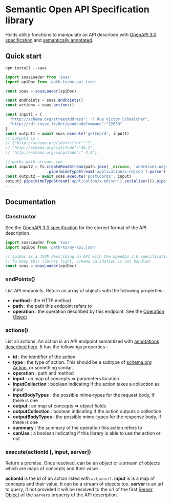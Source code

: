 # Semantic Open API Specification library
Holds utility functions to manipulate an API described with [OpenAPI 3.0 specification](https://github.com/OAI/OpenAPI-Specification/blob/master/versions/3.0.0.md) and [semantically annotated](http://www.intelligence.tuc.gr/~petrakis/publications/SOAS4.pdf).

## Quick start
```
npm install --save
```

```javascript
import soasLoader from 'soas'
import apiDoc from 'path-to/my-api.json'

const soas = soasLoader(apiDoc)

const endPoints = soas.endPoints()
const actions = soas.actions()

const input1 = {
  "http://schema.org/streetAddress": "7 Rue Victor Schoelcher",
  "http://rdf.insee.fr/def/geo#codeCommune":"22050"
}
const output1 = await soas.execute('getCoord', input1)
// output1 is :
// {"http://schema.org/identifier":"1",
// "http://schema.org/latitude":"48.3",
// "http://schema.org/longitude":"-3.4"}

// works with streams too
const input2 = fs.createReadStream(path.join(__dirname, 'addresses.ndjson'))
                  .pipe(mimeTypeStream('application/x-ndjson').parser())
const output2 = await soas.execute('postCoords', input)
output2.pipe(mimeTypeStream('application/x-ndjson').serializer()).pipe(process.stdout)
...
```
## Documentation

### Constructor
See the [OpenAPI 3.0 specification](https://github.com/OAI/OpenAPI-Specification/blob/master/versions/3.0.0.md) for the correct format of the API description.

```javascript
import soasLoader from 'soas'
import apiDoc from 'path-to/my-api.json'

// apiDoc is a JSON describing an API with the OpenApi 3.0 specification
// To keep this library light, schema validation is not handled
const soas = soasLoader(apiDoc)
```

### endPoints()
List API endpoints. Return an array of objects with the following properties :
 * **method** : the HTTP method
 * **path** : the path this endpoint refers to
 * **operation** : the operation described by this endpoint. See the [Operation Object](https://github.com/OAI/OpenAPI-Specification/blob/master/versions/3.0.0.md#operationObject)

### actions()
List all actions. An action is an API endpoint semantized with [annotations described here](http://www.intelligence.tuc.gr/~petrakis/publications/SOAS4.pdf). It has the followings properties :
 * **id** : the identifier of the action
 * **type** : the type of action. This should be a subtype of [schema.org Action](http://schema.org/Action), or something similar.
 * **operation** : path and method
 * **input** : an map of concepts => parameters location
 * **inputCollection** : boolean indicating if the action takes a collection as input
 * **inputBodyTypes** : the possible mime-types for the request body, if there is one
 * **output** : an map of concepts => object fields
 * **outputCollection** : boolean indicating if the action outputs a collection
 * **outputBodyTypes** : the possible mime-types for the response body, if there is one
 * **summary** : the summary of the operation this action refers to
 * **canUse** : a boolean indicating if this library is able to use the action or not

### execute(actionId [, input, server])
Return a promise. Once resolved, can be an object or a stream of objects which are maps of concepts and their value.

**actionId** is the id of an action listed with `actions()`. **input** is is a map of concepts and their value. It can be a stream of objects too. **server** is an url to query, if not provided it will be resolved to the url of the first [Server Object](https://github.com/OAI/OpenAPI-Specification/blob/master/versions/3.0.0.md#serverObject) of the `servers` property of the API description.

